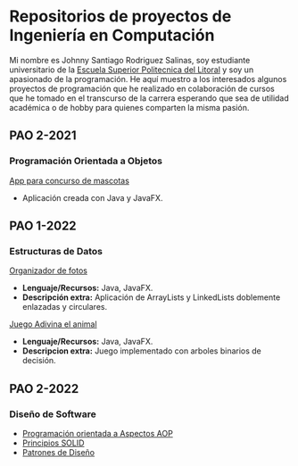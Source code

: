 # Repositorios de proyectos de Ingeniería en Computación
Mi nombre es Johnny Santiago Rodriguez Salinas, soy estudiante universitario de la [Escuela Superior Politecnica del Litoral](https://www.espol.edu.ec) y soy un apasionado de la programación. He aquí muestro a los interesados algunos proyectos de programación que he realizado en colaboración de cursos que he tomado en el transcurso de la carrera esperando que sea de utilidad académica o de hobby para quienes comparten la misma pasión.

## PAO 2-2021
### Programación Orientada a Objetos
[App para concurso de mascotas](https://github.com/Nathscrespo/Proyecto-POO-parcial1-grupo8.git)  
* Aplicación creada con Java y JavaFX.

## PAO 1-2022
### Estructuras de Datos
[Organizador de fotos](https://github.com/santi0ne/ProyectoEDD.git)  
* __Lenguaje/Recursos:__ Java, JavaFX.  
* __Descripción extra:__ Aplicación de ArrayLists y LinkedLists doblemente enlazadas y circulares.  

[Juego Adivina el animal](https://github.com/santi0ne/ProyectoJuegoIIP.git)  
* __Lenguaje/Recursos:__ Java, JavaFX.  
* __Descripcion extra:__ Juego implementado con arboles binarios de decisión.

## PAO 2-2022
### Diseño de Software
* [Programación orientada a Aspectos AOP](https://github.com/gjareval/G02-AOP.git)
* [Principios SOLID](https://github.com/santi0ne/G02-SOLID.git)
* [Patrones de Diseño](https://github.com/santi0ne/G02-DesignPatterns.git)
